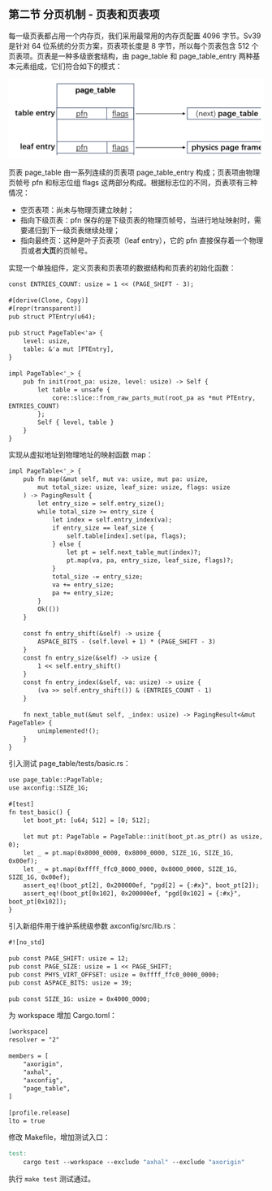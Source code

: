 ## 第二节 分页机制 - 页表和页表项



每一级页表都占用一个内存页，我们采用最常用的内存页配置 4096 字节。Sv39 是针对 64 位系统的分页方案，页表项长度是 8 字节，所以每个页表包含 512 个页表项。页表是一种多级嵌套结构，由 page_table 和 page_table_entry 两种基本元素组成，它们符合如下的模式：

<div style="text-align:center">
   <img src=".\img\页表模式.svg" alt="页表模式" style="zoom:70%"/>
</div>


页表 page_table 由一系列连续的页表项 page_table_entry 构成；页表项由物理页帧号 pfn 和标志位组 flags 这两部分构成。根据标志位的不同，页表项有三种情况：

* 空页表项：尚未与物理页建立映射；
* 指向下级页表：pfn 保存的是下级页表的物理页帧号，当进行地址映射时，需要递归到下一级页表继续处理；
* 指向最终页：这种是叶子页表项（leaf entry），它的 pfn 直接保存着一个物理页或者**大页**的页帧号。

实现一个单独组件，定义页表和页表项的数据结构和页表的初始化函数：

```rust,ignore
const ENTRIES_COUNT: usize = 1 << (PAGE_SHIFT - 3);

#[derive(Clone, Copy)]
#[repr(transparent)]
pub struct PTEntry(u64);

pub struct PageTable<'a> {
    level: usize,
    table: &'a mut [PTEntry],
}

impl PageTable<'_> {
    pub fn init(root_pa: usize, level: usize) -> Self {
        let table = unsafe {
            core::slice::from_raw_parts_mut(root_pa as *mut PTEntry, ENTRIES_COUNT)
        };
        Self { level, table }
    }
}
```

实现从虚拟地址到物理地址的映射函数 map：

```rust,ignore
impl PageTable<'_> {
	pub fn map(&mut self, mut va: usize, mut pa: usize,
        mut total_size: usize, leaf_size: usize, flags: usize
    ) -> PagingResult {
        let entry_size = self.entry_size();
        while total_size >= entry_size {
            let index = self.entry_index(va);
            if entry_size == leaf_size {
                self.table[index].set(pa, flags);
            } else {
                let pt = self.next_table_mut(index)?;
                pt.map(va, pa, entry_size, leaf_size, flags)?;
            }
            total_size -= entry_size;
            va += entry_size;
            pa += entry_size;
        }
        Ok(())
    }

    const fn entry_shift(&self) -> usize {
        ASPACE_BITS - (self.level + 1) * (PAGE_SHIFT - 3)
    }
    const fn entry_size(&self) -> usize {
        1 << self.entry_shift()
    }
    const fn entry_index(&self, va: usize) -> usize {
        (va >> self.entry_shift()) & (ENTRIES_COUNT - 1)
    }

    fn next_table_mut(&mut self, _index: usize) -> PagingResult<&mut PageTable> {
        unimplemented!();
    }
}
```

引入测试 page_table/tests/basic.rs：

```rust,ignore
use page_table::PageTable;
use axconfig::SIZE_1G;

#[test]
fn test_basic() {
    let boot_pt: [u64; 512] = [0; 512];

    let mut pt: PageTable = PageTable::init(boot_pt.as_ptr() as usize, 0);
    let _ = pt.map(0x8000_0000, 0x8000_0000, SIZE_1G, SIZE_1G, 0x00ef);
    let _ = pt.map(0xffff_ffc0_8000_0000, 0x8000_0000, SIZE_1G, SIZE_1G, 0x00ef);
    assert_eq!(boot_pt[2], 0x200000ef, "pgd[2] = {:#x}", boot_pt[2]);
    assert_eq!(boot_pt[0x102], 0x200000ef, "pgd[0x102] = {:#x}", boot_pt[0x102]);
}
```

引入新组件用于维护系统级参数 axconfig/src/lib.rs：

```rust,ignore
#![no_std]

pub const PAGE_SHIFT: usize = 12;
pub const PAGE_SIZE: usize = 1 << PAGE_SHIFT;
pub const PHYS_VIRT_OFFSET: usize = 0xffff_ffc0_0000_0000;
pub const ASPACE_BITS: usize = 39;

pub const SIZE_1G: usize = 0x4000_0000;
```

为 workspace 增加 Cargo.toml：

```rust,ignore
[workspace]
resolver = "2"

members = [
    "axorigin",
    "axhal",
    "axconfig",
    "page_table",
]

[profile.release]
lto = true
```

修改 Makefile，增加测试入口：

```makefile
test:
    cargo test --workspace --exclude "axhal" --exclude "axorigin"
```

执行 `make test` 测试通过。

